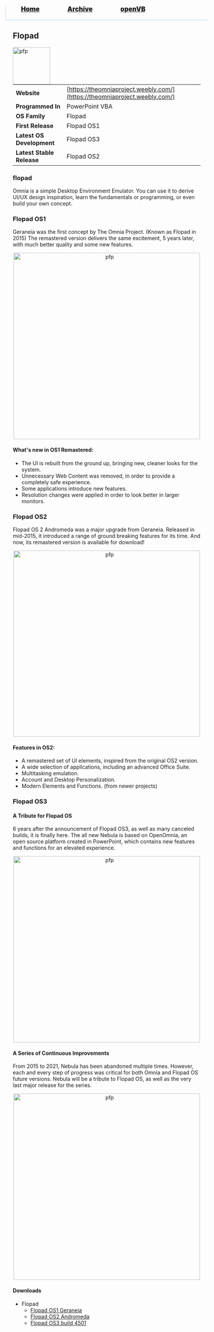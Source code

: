 <blockquote style="background: #0000;border-bottom: 1px solid #B2D2E1;height: 30px;margin: 0 -20px 20px;padding: 0px 20px 9px 40px;">
  <p style=""><a href="https://pptos-org.github.io/pptos/" style="font-size: 17px;font-weight: 900;font-style: normal;text-shadow: rgba(255,255,255,0.9) 0 1px 0;">Home</a>&nbsp;&nbsp;&nbsp;&nbsp;&nbsp;&nbsp;&nbsp;&nbsp;&nbsp;&nbsp;&nbsp;&nbsp;&nbsp;&nbsp;&nbsp;&nbsp;&nbsp;&nbsp;
    <a href="https://pptos-org.github.io/pptos/archive/" style="font-size: 17px;font-weight: 900;font-style: normal;text-shadow: rgba(255,255,255,0.9) 0 1px 0;">Archive</a>&nbsp;&nbsp;&nbsp;&nbsp;&nbsp;&nbsp;&nbsp;&nbsp;&nbsp;&nbsp;&nbsp;&nbsp;&nbsp;&nbsp;&nbsp;&nbsp;&nbsp;&nbsp;
    <a href="https://pptos-org.github.io/openvb/" style="font-size: 17px;font-weight: 900;font-style: normal;text-shadow: rgba(255,255,255,0.9) 0 1px 0;">openVB</a>
  </p>
</blockquote>

## Flopad

<a>
  <img align="left" height="100" alt="pfp" src="https://user-images.githubusercontent.com/58103738/130616729-dee5a027-a1bf-4e57-84d4-afabc1c1af52.png" />
</a>

|                           |                                     |
| ------------------------- | ----------------------------------- |
| **Website**               | [https://theomniaproject.weebly.com/](https://theomniaproject.weebly.com/) |
| **Programmed In**         | PowerPoint VBA                      |
| **OS Family**             | Flopad                              |
| **First Release**         | Flopad OS1                          |
| **Latest OS Development** | Flopad OS3                          |
| **Latest Stable Release** | Flopad OS2                          |

### flopad

Omnia is a simple Desktop Environment Emulator. You can use it to derive UI/UX design inspiration, learn the fundamentals or programming, or even build your own concept.

### Flopad OS1

Geraneia was the first concept by The Omnia Project. (Known as Flopad in 2015) The remastered version delivers the same excitement, 5 years later, with much better quality and some new features.

<p align="center">
  <img align="center" height="500" alt="pfp" src="https://user-images.githubusercontent.com/58103738/131350766-b5b2148a-9f7d-4e49-a975-d4477fd1b6b9.png" />
</p>

#### What's new in OS1 Remastered:

- The UI is rebuilt from the ground up, bringing new, cleaner looks for the system.
- Unnecessary Web Content was removed, in order to provide a completely safe experience.
- Some applications introduce new features.
- Resolution changes  were applied in order to look better in larger monitors.

### Flopad OS2

Flopad OS 2 Andromeda was a major upgrade from Geraneia. Released in mid-2015, it introduced a range of ground breaking features for its time. And now, its remastered version is available for download!

<p align="center">
  <img align="center" height="500" alt="pfp" src="https://user-images.githubusercontent.com/58103738/131350664-23277c4c-d67b-4b87-bc7b-2255198be1af.png" />
</p>

#### Features in OS2:

- A remastered set of UI elements, inspired from the original OS2 version.
- A wide selection of applications, including an advanced Office Suite.
- Multitasking emulation.
- Account and Desktop Personalization.
- Modern Elements and Functions. (from newer projects)

### Flopad OS3

#### A Tribute for Flopad OS
6 years after the announcement of Flopad OS3, as well as many canceled builds, it is finally here. The all new Nebula is based on OpenOmnia, an open source platform created in PowerPoint, which contains new features and functions for an elevated experience.

<p align="center">
  <img align="center" height="500" alt="pfp" src="https://user-images.githubusercontent.com/58103738/131350207-2ad67110-9721-4b65-aeef-ed916a7b0628.png" />
</p>

#### A Series of Continuous Improvements

From 2015 to 2021, Nebula has been abandoned multiple times. However, each and every step of progress was critical for both Omnia and Flopad OS future versions. Nebula will be a tribute to Flopad OS, as well as the very last major release for the series.

<p align="center">
  <img align="center" height="500" alt="pfp" src="https://user-images.githubusercontent.com/58103738/131350535-947e709f-0661-4700-9701-97f44ddd32f6.png" />
</p>


#### Downloads

- Flopad
  - [Flopad OS1 Geraneia](https://github.com/pptos-org/pptos/raw/gh-pages/files/Flopad_OS/Flopad%20OS1%20Geraneia.zip)
  - [Flopad OS2 Andromeda](https://github.com/pptos-org/pptos/raw/gh-pages/files/Flopad_OS/Flopad%20OS2%20Andromeda%202.1.1.zip)
  - [Flopad OS3 build 4501](https://github.com/pptos-org/pptos/raw/gh-pages/files/Flopad_OS/Flopad%20OS3%20-%20Build%204501.pptm)

<body style="background-image: url(https://raw.githubusercontent.com/hexa-one/pptos-wiki/gh-pages/assets/background/background.png);background-repeat: no-repeat;background-attachment: fixed;background-size: cover;">
